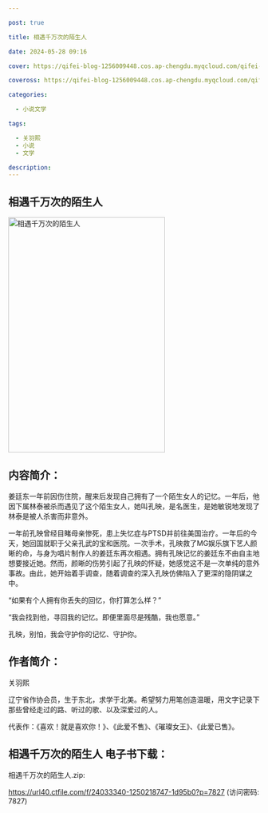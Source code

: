 ```yaml
---

post: true

title: 相遇千万次的陌生人

date: 2024-05-28 09:16

cover: https://qifei-blog-1256009448.cos.ap-chengdu.myqcloud.com/qifei-blog/65fffc709f345e8d0352de08.jpg

coveross: https://qifei-blog-1256009448.cos.ap-chengdu.myqcloud.com/qifei-blog/65fffc709f345e8d0352de08.jpg

categories:

  - 小说文学

tags:

  - 关羽熙
  - 小说
  - 文学

description:
---
```


## 相遇千万次的陌生人
<img alt="相遇千万次的陌生人 " class="aligncenter loaded" data-was-processed="true" decoding="async" fetchpriority="high" height="471" src="https://qifei-blog-1256009448.cos.ap-chengdu.myqcloud.com/qifei-blog/65fffc709f345e8d0352de08.jpg " style="cursor: zoom-in;" width="314"/>

## 内容简介：

姜廷东一年前因伤住院，醒来后发现自己拥有了一个陌生女人的记忆。一年后，他因下属林泰被杀而遇见了这个陌生女人，她叫孔映，是名医生，是她敏锐地发现了林泰是被人杀害而非意外。

一年前孔映曾经目睹母亲惨死，患上失忆症与PTSD并前往美国治疗。一年后的今天，她回国就职于父亲孔武的宝和医院。一次手术，孔映救了MG娱乐旗下艺人颜晰的命，与身为唱片制作人的姜廷东再次相遇。拥有孔映记忆的姜廷东不由自主地想要接近她。然而，颜晰的伤势引起了孔映的怀疑，她感觉这不是一次单纯的意外事故。由此，她开始着手调查，随着调查的深入孔映仿佛陷入了更深的隐阴谋之中。

“如果有个人拥有你丢失的回忆，你打算怎么样？”

“我会找到他，寻回我的记忆。即便里面尽是残酷，我也愿意。”

孔映，别怕，我会守护你的记忆、守护你。

## 作者简介：

关羽熙

辽宁省作协会员，生于东北，求学于北美。希望努力用笔创造温暖，用文字记录下那些曾经走过的路、听过的歌、以及深爱过的人。

代表作：《喜欢！就是喜欢你！》、《此爱不售》、《璀璨女王》、《此爱已售》。

## 相遇千万次的陌生人 电子书下载：



相遇千万次的陌生人.zip: 

https://url40.ctfile.com/f/24033340-1250218747-1d95b0?p=7827 (访问密码: 7827)
